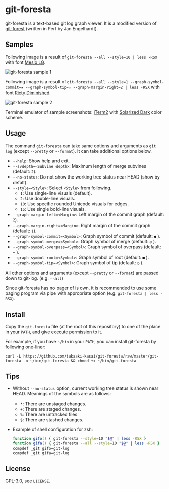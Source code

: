 # git-foresta

git-foresta is a text-based git log graph viewer.
It is a modified version of [git-forest](http://inai.de/projects/hxtools/) (written in Perl by Jan Engelhardt).

## Samples

Following image is a result of
`git-foresta --all --style=10 | less -RSX`
with font [Meslo LG](https://github.com/andreberg/Meslo-Font).

![git-foresta sample 1](https://raw.githubusercontent.com/takaaki-kasai/git-foresta/assets/zzz_git-foresta-sample1.png "git-foresta sample 1")

Following image is a result of
`git-foresta --all --style=1 --graph-symbol-commit=★ --graph-symbol-tip=☆ --graph-margin-right=2 | less -RSX`
with font [Ricty Diminished](https://github.com/edihbrandon/RictyDiminished).

![git-foresta sample 2](https://raw.githubusercontent.com/takaaki-kasai/git-foresta/assets/zzz_git-foresta-sample2.png "git-foresta sample 2")

Terminal emulator of sample screenshots: [iTerm2](https://www.iterm2.com/)
with [Solarized Dark](https://github.com/altercation/solarized/tree/master/iterm2-colors-solarized) color scheme.

## Usage

The command `git-foresta` can take same options and arguments as `git log` (except `--pretty` or `--format`).
It can take additional options below.

* `--help`: Show help and exit.
* `--svdepth=<Subvine depth>`: Maximum length of merge subvines (default: `2`).
* `--no-status`: Do not show the working tree status near HEAD (show by defalt).
* `--style=<Style>`: Select `<Style>` from following.
  - `1`: Use single-line visuals (default).
  - `2`: Use double-line visuals.
  - `10`: Use specific rounded Unicode visuals for edges.
  - `15`: Use single bold-line visuals.
* `--graph-margin-left=<Margin>`: Left margin of the commit graph (default: `2`).
* `--graph-margin-right=<Margin>`: Right margin of the commit graph (default: `1`).
* `--graph-symbol-commit=<Symbol>`: Graph symbol of commit (default: `●` ).
* `--graph-symbol-merge=<Symbol>`: Graph symbol of merge (default: `◎` ).
* `--graph-symbol-overpass=<Symbol>`: Graph symbol of overpass (default: `═` ).
* `--graph-symbol-root=<Symbol>`: Graph symbol of root (default: `■` ).
* `--graph-symbol-tip=<Symbol>`: Graph symbol of tip (default: `○` ).

All other options and arguments (except `--pretty` or `--format`) are passed down to git-log. (e.g. `--all`)

Since git-foresta has no pager of is own, it is recommended to use some paging program
via pipe with appropriate option (e.g. `git-foresta | less -RSX`).

## Install

Copy the `git-foresta` file (at the root of this repository) to one of the place in your `PATH`,
and give execute permission to it.

For example, if you have `~/bin` in your `PATH`, you can install git-foresta by following one-liner:

```
curl -L https://github.com/takaaki-kasai/git-foresta/raw/master/git-foresta -o ~/bin/git-foresta && chmod +x ~/bin/git-foresta
```

## Tips

* Without `--no-status` option, current working tree status is shown near HEAD.
  Meanings of the symbols are as follows:
  - `*`: There are unstaged changes.
  - `+`: There are staged changes.
  - `%`: There are untracked files.
  - `$`: There are stashed changes.

* Example of shell configuration for zsh:
  ```zsh
  function gifo() { git-foresta --style=10 "$@" | less -RSX }
  function gifa() { git-foresta --all --style=10 "$@" | less -RSX }
  compdef _git gifo=git-log
  compdef _git gifa=git-log
  ```

## License

GPL-3.0, see `LICENSE`.
